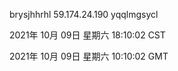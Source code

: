 brysjhhrhl 59.174.24.190 yqqlmgsycl

2021年 10月 09日 星期六 18:10:02 CST

2021年 10月 09日 星期六 10:10:02 GMT
